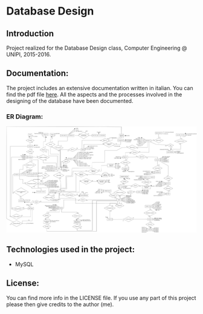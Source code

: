 # Database Design

## Introduction

Project realized for the Database Design class,
Computer Engineering @ UNIPI, 2015-2016.

## Documentation:

The project includes an extensive documentation written in italian.
You can find the pdf file [here](https://github.com/Leonardo-Fiori/ProgettoDatabaseUNIPI/blob/master/Documentazione_progetto.pdf). All the aspects and the processes involved
in the designing of the database have been documented.

### ER Diagram:

![ER](https://raw.githubusercontent.com/Leonardo-Fiori/ProgettoDatabaseUNIPI/master/Schema_ER.jpg)

## Technologies used in the project:

- MySQL

## License:

You can find more info in the LICENSE file.
If you use any part of this project please then give credits to the author (me).

